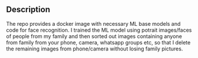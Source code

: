 ## Description

The repo provides a docker image with necessary ML base models and code for face recognition. I trained the ML model
using potrait images/faces of people from my family and then sorted out images containing anyone from family from your phone, camera, whatsapp groups etc, so that I delete the remaining images from phone/camera without losing family pictures. 





